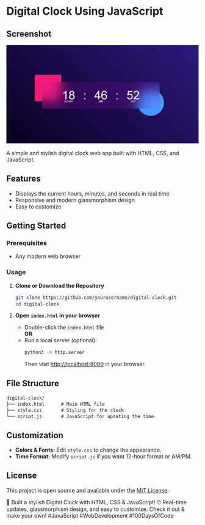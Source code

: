 # Digital Clock Using JavaScript

## Screenshot

![Digital Clock Screenshot](screenshot.png)


A simple and stylish digital clock web app built with HTML, CSS, and JavaScript.

## Features

- Displays the current hours, minutes, and seconds in real time
- Responsive and modern glassmorphism design
- Easy to customize

## Getting Started

### Prerequisites

- Any modern web browser

### Usage

1. **Clone or Download the Repository**
   ```bash
   git clone https://github.com/yourusername/digital-clock.git
   cd digital-clock
   ```

2. **Open `index.html` in your browser**
   - Double-click the `index.html` file  
   **OR**
   - Run a local server (optional):
     ```bash
     python3 -m http.server
     ```
     Then visit [http://localhost:8000](http://localhost:8000) in your browser.

## File Structure

```
digital-clock/
├── index.html      # Main HTML file
├── style.css       # Styling for the clock
└── script.js       # JavaScript for updating the time
```

## Customization

- **Colors & Fonts:** Edit `style.css` to change the appearance.
- **Time Format:** Modify `script.js` if you want 12-hour format or  AM/PM.


## License

This project is open source and available under the [MIT License](LICENSE).

🚀 Built a stylish Digital Clock with HTML, CSS & JavaScript!
⏰ Real-time updates, glassmorphism design, and easy to customize.
Check it out & make your own!
#JavaScript #WebDevelopment #100DaysOfCode